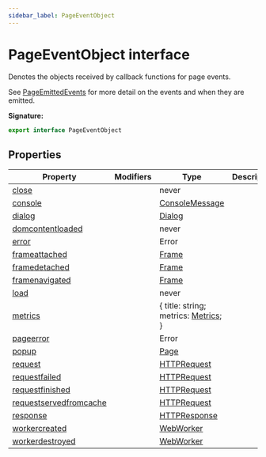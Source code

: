 ```yaml
---
sidebar_label: PageEventObject
---
```


# PageEventObject interface

Denotes the objects received by callback functions for page events.

See [PageEmittedEvents](./puppeteer.pageemittedevents.md) for more detail on the events and when they are emitted.

**Signature:**

```typescript
export interface PageEventObject
```

## Properties

| Property                                                                        | Modifiers | Type                                                           | Description |
| ------------------------------------------------------------------------------- | --------- | -------------------------------------------------------------- | ----------- |
| [close](./puppeteer.pageeventobject.close.md)                                   |           | never                                                          |             |
| [console](./puppeteer.pageeventobject.console.md)                               |           | [ConsoleMessage](./puppeteer.consolemessage.md)                |             |
| [dialog](./puppeteer.pageeventobject.dialog.md)                                 |           | [Dialog](./puppeteer.dialog.md)                                |             |
| [domcontentloaded](./puppeteer.pageeventobject.domcontentloaded.md)             |           | never                                                          |             |
| [error](./puppeteer.pageeventobject.error.md)                                   |           | Error                                                          |             |
| [frameattached](./puppeteer.pageeventobject.frameattached.md)                   |           | [Frame](./puppeteer.frame.md)                                  |             |
| [framedetached](./puppeteer.pageeventobject.framedetached.md)                   |           | [Frame](./puppeteer.frame.md)                                  |             |
| [framenavigated](./puppeteer.pageeventobject.framenavigated.md)                 |           | [Frame](./puppeteer.frame.md)                                  |             |
| [load](./puppeteer.pageeventobject.load.md)                                     |           | never                                                          |             |
| [metrics](./puppeteer.pageeventobject.metrics.md)                               |           | { title: string; metrics: [Metrics](./puppeteer.metrics.md); } |             |
| [pageerror](./puppeteer.pageeventobject.pageerror.md)                           |           | Error                                                          |             |
| [popup](./puppeteer.pageeventobject.popup.md)                                   |           | [Page](./puppeteer.page.md)                                    |             |
| [request](./puppeteer.pageeventobject.request.md)                               |           | [HTTPRequest](./puppeteer.httprequest.md)                      |             |
| [requestfailed](./puppeteer.pageeventobject.requestfailed.md)                   |           | [HTTPRequest](./puppeteer.httprequest.md)                      |             |
| [requestfinished](./puppeteer.pageeventobject.requestfinished.md)               |           | [HTTPRequest](./puppeteer.httprequest.md)                      |             |
| [requestservedfromcache](./puppeteer.pageeventobject.requestservedfromcache.md) |           | [HTTPRequest](./puppeteer.httprequest.md)                      |             |
| [response](./puppeteer.pageeventobject.response.md)                             |           | [HTTPResponse](./puppeteer.httpresponse.md)                    |             |
| [workercreated](./puppeteer.pageeventobject.workercreated.md)                   |           | [WebWorker](./puppeteer.webworker.md)                          |             |
| [workerdestroyed](./puppeteer.pageeventobject.workerdestroyed.md)               |           | [WebWorker](./puppeteer.webworker.md)                          |             |
